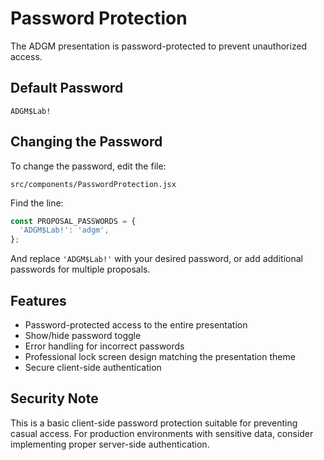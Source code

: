 # Password Protection

The ADGM presentation is password-protected to prevent unauthorized access.

## Default Password

```
ADGM$Lab!
```

## Changing the Password

To change the password, edit the file:
```
src/components/PasswordProtection.jsx
```

Find the line:
```javascript
const PROPOSAL_PASSWORDS = {
  'ADGM$Lab!': 'adgm',
};
```

And replace `'ADGM$Lab!'` with your desired password, or add additional passwords for multiple proposals.

## Features

- Password-protected access to the entire presentation
- Show/hide password toggle
- Error handling for incorrect passwords
- Professional lock screen design matching the presentation theme
- Secure client-side authentication

## Security Note

This is a basic client-side password protection suitable for preventing casual access. For production environments with sensitive data, consider implementing proper server-side authentication.
